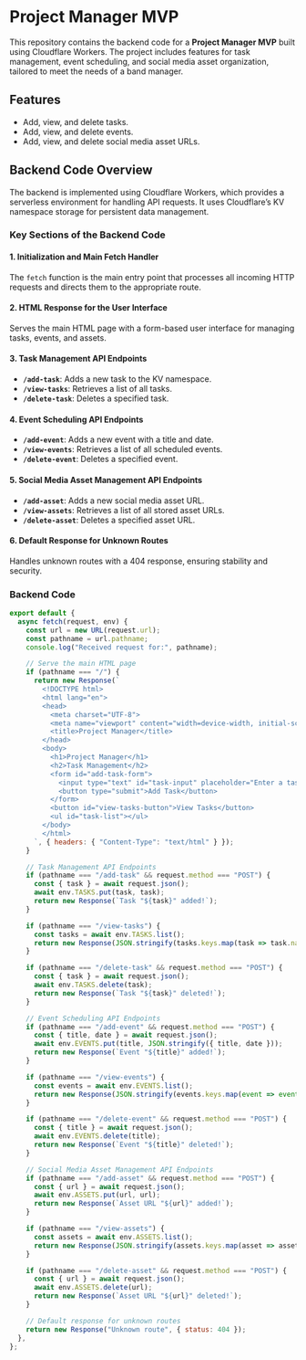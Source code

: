 # Project Manager MVP

This repository contains the backend code for a **Project Manager MVP** built using Cloudflare Workers. The project includes features for task management, event scheduling, and social media asset organization, tailored to meet the needs of a band manager.

## Features

- Add, view, and delete tasks.
- Add, view, and delete events.
- Add, view, and delete social media asset URLs.

## Backend Code Overview

The backend is implemented using Cloudflare Workers, which provides a serverless environment for handling API requests. It uses Cloudflare’s KV namespace storage for persistent data management.

### Key Sections of the Backend Code

#### 1. Initialization and Main Fetch Handler

The `fetch` function is the main entry point that processes all incoming HTTP requests and directs them to the appropriate route.

#### 2. HTML Response for the User Interface

Serves the main HTML page with a form-based user interface for managing tasks, events, and assets.

#### 3. Task Management API Endpoints

- **`/add-task`**: Adds a new task to the KV namespace.
- **`/view-tasks`**: Retrieves a list of all tasks.
- **`/delete-task`**: Deletes a specified task.

#### 4. Event Scheduling API Endpoints

- **`/add-event`**: Adds a new event with a title and date.
- **`/view-events`**: Retrieves a list of all scheduled events.
- **`/delete-event`**: Deletes a specified event.

#### 5. Social Media Asset Management API Endpoints

- **`/add-asset`**: Adds a new social media asset URL.
- **`/view-assets`**: Retrieves a list of all stored asset URLs.
- **`/delete-asset`**: Deletes a specified asset URL.

#### 6. Default Response for Unknown Routes

Handles unknown routes with a 404 response, ensuring stability and security.

### **Backend Code**

```javascript
export default {
  async fetch(request, env) {
    const url = new URL(request.url);
    const pathname = url.pathname;
    console.log("Received request for:", pathname);

    // Serve the main HTML page
    if (pathname === "/") {
      return new Response(`
        <!DOCTYPE html>
        <html lang="en">
        <head>
          <meta charset="UTF-8">
          <meta name="viewport" content="width=device-width, initial-scale=1.0">
          <title>Project Manager</title>
        </head>
        <body>
          <h1>Project Manager</h1>
          <h2>Task Management</h2>
          <form id="add-task-form">
            <input type="text" id="task-input" placeholder="Enter a task" required>
            <button type="submit">Add Task</button>
          </form>
          <button id="view-tasks-button">View Tasks</button>
          <ul id="task-list"></ul>
        </body>
        </html>
      `, { headers: { "Content-Type": "text/html" } });
    }

    // Task Management API Endpoints
    if (pathname === "/add-task" && request.method === "POST") {
      const { task } = await request.json();
      await env.TASKS.put(task, task);
      return new Response(`Task "${task}" added!`);
    }

    if (pathname === "/view-tasks") {
      const tasks = await env.TASKS.list();
      return new Response(JSON.stringify(tasks.keys.map(task => task.name)));
    }

    if (pathname === "/delete-task" && request.method === "POST") {
      const { task } = await request.json();
      await env.TASKS.delete(task);
      return new Response(`Task "${task}" deleted!`);
    }

    // Event Scheduling API Endpoints
    if (pathname === "/add-event" && request.method === "POST") {
      const { title, date } = await request.json();
      await env.EVENTS.put(title, JSON.stringify({ title, date }));
      return new Response(`Event "${title}" added!`);
    }

    if (pathname === "/view-events") {
      const events = await env.EVENTS.list();
      return new Response(JSON.stringify(events.keys.map(event => event.name)));
    }

    if (pathname === "/delete-event" && request.method === "POST") {
      const { title } = await request.json();
      await env.EVENTS.delete(title);
      return new Response(`Event "${title}" deleted!`);
    }

    // Social Media Asset Management API Endpoints
    if (pathname === "/add-asset" && request.method === "POST") {
      const { url } = await request.json();
      await env.ASSETS.put(url, url);
      return new Response(`Asset URL "${url}" added!`);
    }

    if (pathname === "/view-assets") {
      const assets = await env.ASSETS.list();
      return new Response(JSON.stringify(assets.keys.map(asset => asset.name)));
    }

    if (pathname === "/delete-asset" && request.method === "POST") {
      const { url } = await request.json();
      await env.ASSETS.delete(url);
      return new Response(`Asset URL "${url}" deleted!`);
    }

    // Default response for unknown routes
    return new Response("Unknown route", { status: 404 });
  },
};
